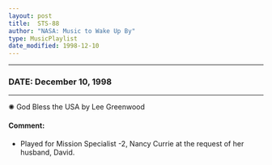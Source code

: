 ```yaml
---
layout: post
title:  STS-88
author: "NASA: Music to Wake Up By"
type: MusicPlaylist
date_modified: 1998-12-10
---
```


----
### DATE: December 10, 1998
----
✺ God Bless the USA by Lee Greenwood

#### Comment:
* Played for Mission Specialist -2, Nancy Currie at the request of her husband, David.
